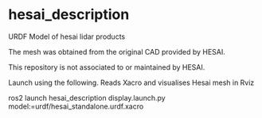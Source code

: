# hesai_description
URDF Model of hesai lidar products

The mesh was obtained from the original CAD provided by HESAI.

This repository is not associated to or maintained by HESAI.

Launch using the following. Reads Xacro and visualises Hesai mesh in Rviz

ros2 launch hesai_description  display.launch.py model:=urdf/hesai_standalone.urdf.xacro
